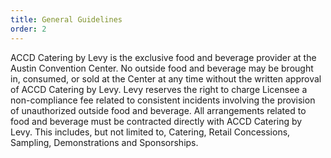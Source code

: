 ```yaml
---
title: General Guidelines
order: 2
---
```


ACCD Catering by Levy is the exclusive food and beverage provider at the Austin Convention Center. No outside food and beverage may be brought in, consumed, or sold at the Center at any time without the written approval of ACCD Catering by Levy. Levy reserves the right to charge Licensee a non-compliance fee related to consistent incidents involving the provision of unauthorized outside food and beverage. All arrangements related to food and beverage must be contracted directly with ACCD Catering by Levy. This includes, but not limited to, Catering, Retail Concessions, Sampling, Demonstrations and Sponsorships.
